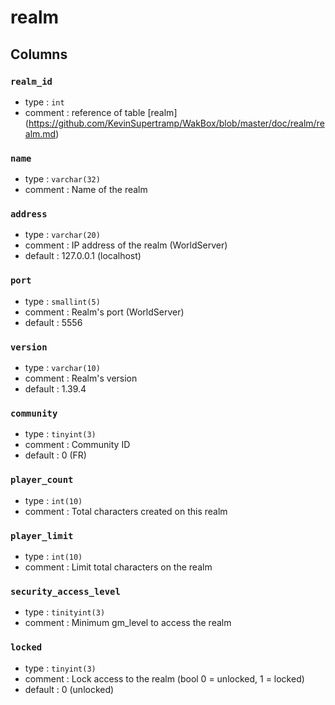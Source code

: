 # realm

## Columns

### `realm_id`
+ type : `int`
+ comment : reference of table [realm] (https://github.com/KevinSupertramp/WakBox/blob/master/doc/realm/realm.md)

### `name` 
+ type : `varchar(32)`
+ comment : Name of the realm
    
### `address` 
+ type : `varchar(20)`
+ comment : IP address of the realm (WorldServer)
+ default : 127.0.0.1 (localhost)

### `port` 
+ type : `smallint(5)`
+ comment : Realm's port (WorldServer)
+ default : 5556

### `version` 
+ type : `varchar(10)`
+ comment : Realm's version
+ default : 1.39.4

### `community` 
+ type : `tinyint(3)`
+ comment : Community ID
+ default : 0 (FR)

### `player_count` 
+ type : `int(10)`
+ comment : Total characters created on this realm

### `player_limit` 
+ type : `int(10)`
+ comment : Limit total characters on the realm

### `security_access_level` 
+ type : `tinityint(3)`
+ comment : Minimum gm_level to access the realm

### `locked` 
+ type : `tinyint(3)`
+ comment : Lock access to the realm (bool 0 = unlocked, 1 = locked)
+ default : 0 (unlocked)

